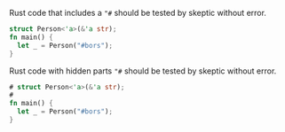 Rust code that includes a `"#` should be tested by skeptic without error.

```rust
struct Person<'a>(&'a str);
fn main() {
  let _ = Person("#bors");
}
```

Rust code with hidden parts `"#` should be tested by skeptic without error.

```rust
# struct Person<'a>(&'a str);
#
fn main() {
  let _ = Person("#bors");
}
```
